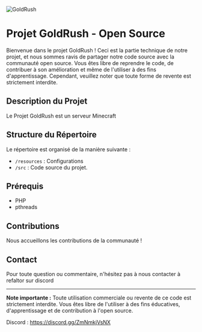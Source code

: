 ![GoldRush](https://github.com/Refaltor77/GoldRushCore/img.png)

# Projet GoldRush - Open Source

Bienvenue dans le projet GoldRush ! Ceci est la partie technique de notre projet, et nous sommes ravis de partager notre code source avec la communauté open source. Vous êtes libre de reprendre le code, de contribuer à son amélioration et même de l'utiliser à des fins d'apprentissage. Cependant, veuillez noter que toute forme de revente est strictement interdite.

## Description du Projet

Le Projet GoldRush est un serveur Minecraft

## Structure du Répertoire

Le répertoire est organisé de la manière suivante :

- `/resources` : Configurations
- `/src` : Code source du projet.

## Prérequis

- PHP
- pthreads


## Contributions

Nous accueillons les contributions de la communauté !


## Contact

Pour toute question ou commentaire, n'hésitez pas à nous contacter à refaltor sur discord

---

**Note importante :** Toute utilisation commerciale ou revente de ce code est strictement interdite. Vous êtes libre de l'utiliser à des fins éducatives, d'apprentissage et de contribution à l'open source.


Discord : https://discord.gg/ZmNmkjVsNX
